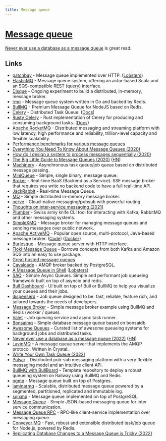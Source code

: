 ```yaml
---
title: Message queue
---
```


# [Message queue](https://en.wikipedia.org/wiki/Message_queue)

[Never ever use a database as a message queue](https://blog.chiselstrike.com/dear-application-developer-how-far-can-you-really-go-without-a-message-queue-d9e5385fab64) is great read.

## Links

- [patchbay](https://patchbay.pub/) - Message queue implemented over HTTP. ([Lobsters](https://lobste.rs/s/t8dsft/patchbay_poor_man_s_message_queue))
- [ElasticMQ](https://github.com/softwaremill/elasticmq) - Message queue system, offering an actor-based Scala and an SQS-compatible REST (query) interface.
- [Disque](https://github.com/antirez/disque-module) - Ongoing experiment to build a distributed, in-memory, message broker.
- [rmq](https://github.com/adjust/rmq) - Message queue system written in Go and backed by Redis.
- [BullMQ](https://github.com/taskforcesh/bullmq) - Premium Message Queue for NodeJS based on Redis.
- [Celery](https://github.com/celery/celery) - Distributed Task Queue. ([Docs](https://docs.celeryproject.org/en/stable/index.html))
- [Rusty Celery](https://github.com/rusty-celery/rusty-celery) - Rust implementation of Celery for producing and consuming background tasks. ([Docs](https://rusty-celery.github.io/))
- [Apache RocketMQ](https://github.com/apache/rocketmq) - Distributed messaging and streaming platform with low latency, high performance and reliability, trillion-level capacity and flexible scalability.
- [Performance benchmarks for various message queues](https://github.com/tylertreat/mq-benchmarking)
- [Everything You Need To Know About Message Queues (2020)](https://sunilkumarc.in/everything-you-need-to-know-about-message-queues)
- [How do I design a system to process messages sequentially (2020)](https://lobste.rs/s/w1bk6l/how_do_i_design_system_process_messages)
- [The Big Little Guide to Message Queues (2020)](https://sudhir.io/the-big-little-guide-to-message-queues/) ([HN](https://news.ycombinator.com/item?id=25591492))
- [Machinery](https://github.com/RichardKnop/machinery) - Asynchronous task queue/job queue based on distributed message passing.
- [MiniQueue](https://github.com/tomarrell/miniqueue) - Simple, single binary, message queue.
- [Broker](https://github.com/apibillme/broker) - Real-time BaaS (Backend as a Service). SSE message broker that requires you write no backend code to have a full real-time API.
- [JackRabbit](https://github.com/apibillme/jackrabbit) - Real-time Message Queue.
- [MQ](https://github.com/asim/mq) - Simple distributed in-memory message broker.
- [nerve](https://github.com/queer/singyeong) - Cloud-native messaging/pubsub with powerful routing.
- [Thoughts on inter-service messaging (2021)](https://b.amy.gg/thoughts-on-inter-service-messaging)
- [Plumber](https://github.com/batchcorp/plumber) - Swiss army knife CLI tool for interacting with Kafka, RabbitMQ and other messaging systems.
- [SimpleXMQ](https://github.com/simplex-chat/simplexmq) - Message broker for managing message queues and sending messages over public network.
- [Apache ActiveMQ](https://activemq.apache.org/) - Popular open source, multi-protocol, Java-based message broker. ([Code](https://github.com/apache/activemq)) ([Docker](https://github.com/disaster37/activemq))
- [Burlesque](https://github.com/KosyanMedia/burlesque) - Message queue server with HTTP interface.
- [Floki Message Queue](https://github.com/arthurprs/floki) - Borrows concepts from both Kafka and Amazon SQS into an easy to use package.
- [Great hosted message queues](https://twitter.com/jevakallio/status/1507367310352396320)
- [Cavalcade](https://github.com/palfrey/cavalcade) - AMQP broker backed by PostgreSQL.
- [A Message Queue in Shell](https://pencil.toast.cafe/wt2om7i8t7) ([Lobsters](https://lobste.rs/s/p2hlkz/message_queue_shell))
- [SAQ](https://github.com/tobymao/saq) - Simple Async Queues. Simple and performant job queueing framework built on top of asyncio and redis.
- [Bull Dashboard](https://github.com/felixmosh/bull-board) - UI built on top of Bull or BullMQ to help you visualize your queues and their jobs.
- [dispenserd](https://github.com/realtux/dispenserd) - Job queue designed to be: fast, reliable, feature rich, and tailored towards the needs of developers.
- [Message Broker](https://github.com/prodoxx/message-broker) - Simple message broker example using BullMQ and Redis (worker / queue).
- [Valet](https://github.com/svaloumas/valet) - Job queuing service and async task runner.
- [Bonsaimq](https://github.com/FlixCoder/bonsaimq) - Simple database message queue based on bonsaidb.
- [Awesome Queues](https://github.com/tonyhb/awesome-queues-jobs-and-tasks) - Curated list of awesome queueing systems for background jobs and distributed tasks.
- [Never ever use a database as a message queue (2022)](https://blog.chiselstrike.com/dear-application-developer-how-far-can-you-really-go-without-a-message-queue-d9e5385fab64) ([HN](https://news.ycombinator.com/item?id=32563909))
- [LavinMQ](https://github.com/cloudamqp/lavinmq) - A message queue server that implements the AMQP protocol. Written in Crystal.
- [Write Your Own Task Queue (2022)](https://danpalmer.me/2022-09-10-write-your-own-task-queue/)
- [Pulsar](https://github.com/apache/pulsar) - Distributed pub-sub messaging platform with a very flexible messaging model and an intuitive client API.
- [BullMQ with BullBoard](https://github.com/railwayapp-templates/fastify-bullmq) - Template repository to deploy a robust queueing system on Railway using BullMQ and Redis.
- [pgmq](https://github.com/adriangb/pgmq) - Message queue built on top of Postgres.
- [laminarmq](https://github.com/arindas/laminarmq) - Scalable, distributed message queue powered by a segmented, partitioned, replicated and immutable log.
- [sqlxmq](https://github.com/Diggsey/sqlxmq) - Message queue implemented on top of PostgreSQL.
- [Message Queue](https://github.com/imqueue/core) - Simple JSON-based messaging queue for inter service communication.
- [Message Queue RPC](https://github.com/imqueue/rpc) - RPC-like client-service implementation over messaging queue.
- [Conveyor MQ](https://github.com/conveyor-mq/conveyor-mq) - Fast, robust and extensible distributed task/job queue for Node.js, powered by Redis.
- [Replicating Database Changes to a Message Queue is Tricky (2022)](https://www.evanjones.ca/replicating-db-to-queue.html)
